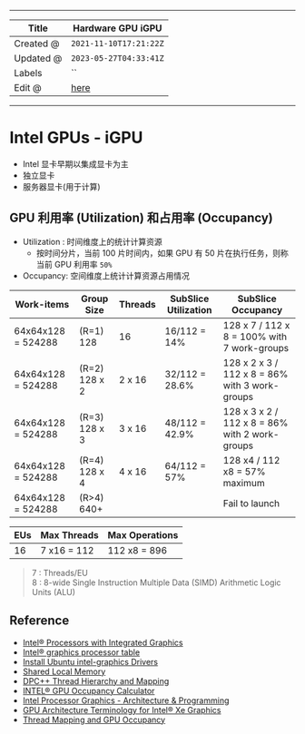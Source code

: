 -----

| Title     | Hardware GPU iGPU                                  |
| --------- | -------------------------------------------------- |
| Created @ | `2021-11-10T17:21:22Z`                             |
| Updated @ | `2023-05-27T04:33:41Z`                             |
| Labels    | \`\`                                               |
| Edit @    | [here](https://github.com/junxnone/xwiki/issues/5) |

-----

# Intel GPUs - iGPU

  - Intel 显卡早期以集成显卡为主
  - 独立显卡
  - 服务器显卡(用于计算)

## GPU 利用率 (Utilization) 和占用率 (Occupancy)

  - Utilization : 时间维度上的统计计算资源
      - 按时间分片，当前 100 片时间内，如果 GPU 有 50 片在执行任务，则称当前 GPU 利用率 `50%`
  - Occupancy: 空间维度上统计计算资源占用情况

| Work-items         | Group Size    | Threads | SubSlice Utilization | SubSlice Occupancy                             |
| ------------------ | ------------- | ------- | -------------------- | ---------------------------------------------- |
| 64x64x128 = 524288 | (R=1) 128     | 16      | 16/112 = 14%         | 128 x 7 / 112 x 8 = 100% with 7 work-groups    |
| 64x64x128 = 524288 | (R=2) 128 x 2 | 2 x 16  | 32/112 = 28.6%       | 128 x 2 x 3 / 112 x 8 = 86% with 3 work-groups |
| 64x64x128 = 524288 | (R=3) 128 x 3 | 3 x 16  | 48/112 = 42.9%       | 128 x 3 x 2 / 112 x 8 = 86% with 2 work-groups |
| 64x64x128 = 524288 | (R=4) 128 x 4 | 4 x 16  | 64/112 = 57%         | 128 x4 / 112 x8 = 57% maximum                  |
| 64x64x128 = 524288 | (R\>4) 640+   |         |                      | Fail to launch                                 |

| EUs | Max Threads | Max Operations |
| --- | ----------- | -------------- |
| 16  | 7 x16 = 112 | 112 x8 = 896   |

> 7 : Threads/EU  
> 8 : 8-wide Single Instruction Multiple Data (SIMD) Arithmetic Logic
> Units (ALU)

## Reference

  - [Intel® Processors with Integrated
    Graphics](https://www.intel.com/content/www/us/en/develop/documentation/oneapi-gpu-optimization-guide/top/gen-arch.html)
  - [Intel® graphics processor
    table](https://dgpu-docs.intel.com/devices/hardware-table.html)
  - [Install Ubuntu intel-graphics
    Drivers](https://dgpu-docs.intel.com/index.html)
  - [Shared Local
    Memory](https://www.intel.com/content/www/us/en/develop/documentation/oneapi-gpu-optimization-guide/top/kernels/slm.html)
  - [DPC++ Thread Hierarchy and
    Mapping](https://www.intel.com/content/www/us/en/develop/documentation/oneapi-gpu-optimization-guide/top/thread-mapping.html)
  - [INTEL® GPU Occupancy
    Calculator](https://oneapi-src.github.io/oneAPI-samples/Tools/GPU-Occupancy-Calculator/index.html)
  - [Intel Processor Graphics - Architecture &
    Programming](https://www.intel.com/content/dam/develop/external/us/en/documents/intel-graphics-architecture-isa-and-microarchitecture-698638.pdf)
  - [GPU Architecture Terminology for Intel® Xe
    Graphics](https://www.intel.com/content/www/us/en/developer/articles/technical/gpu-terminology-for-intel-xe.html)
  - [Thread Mapping and GPU
    Occupancy](https://www.intel.com/content/www/us/en/docs/oneapi/optimization-guide-gpu/2023-1/thread-mapping-and-gpu-occupancy.html)
